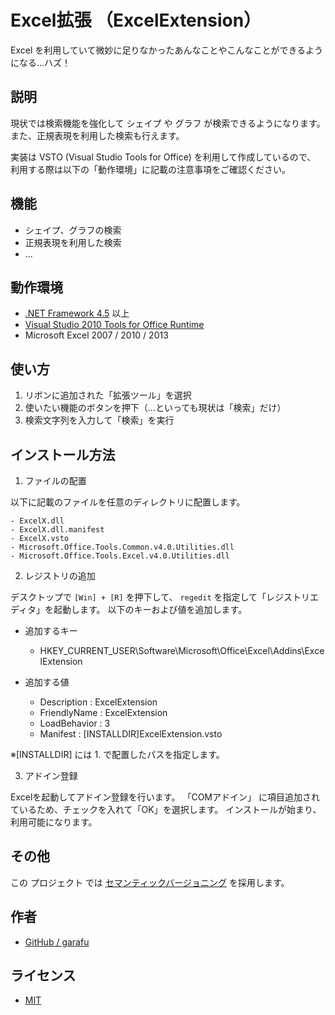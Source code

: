 ﻿# Excel拡張 （ExcelExtension）

Excel を利用していて微妙に足りなかったあんなことやこんなことができるようになる…ハズ！


## 説明

現状では検索機能を強化して シェイプ や グラフ が検索できるようになります。
また、正規表現を利用した検索も行えます。

実装は VSTO (Visual Studio Tools for Office) を利用して作成しているので、
利用する際は以下の「動作環境」に記載の注意事項をご確認ください。


## 機能

- シェイプ、グラフの検索
- 正規表現を利用した検索
- ...


## 動作環境

- [.NET Framework 4.5](https://www.microsoft.com/ja-jp/download/details.aspx?id=30653) 以上
- [Visual Studio 2010 Tools for Office Runtime](https://www.microsoft.com/ja-jp/download/details.aspx?id=48217)
- Microsoft Excel 2007 / 2010 / 2013


## 使い方

1. リボンに追加された「拡張ツール」を選択
2. 使いたい機能のボタンを押下（…といっても現状は「検索」だけ）
3. 検索文字列を入力して「検索」を実行


## インストール方法

1. ファイルの配置

  以下に記載のファイルを任意のディレクトリに配置します。

    - ExcelX.dll
    - ExcelX.dll.manifest
    - ExcelX.vsto
    - Microsoft.Office.Tools.Common.v4.0.Utilities.dll
    - Microsoft.Office.Tools.Excel.v4.0.Utilities.dll

2. レジストリの追加

  デスクトップで `[Win] + [R]` を押下して、 `regedit` を指定して「レジストリエディタ」を起動します。
  以下のキーおよび値を追加します。

  - 追加するキー

      - HKEY_CURRENT_USER\Software\Microsoft\Office\Excel\Addins\ExcelExtension

  - 追加する値

      - Description : ExcelExtension
      - FriendlyName : ExcelExtension
      - LoadBehavior : 3
      - Manifest : [INSTALLDIR]ExcelExtension.vsto

  ※[INSTALLDIR] には 1. で配置したパスを指定します。

3. アドイン登録

  Excelを起動してアドイン登録を行います。
  「COMアドイン」 に項目追加されているため、チェックを入れて「OK」を選択します。
  インストールが始まり、利用可能になります。


## その他

この プロジェクト では [セマンティックバージョニング](http://semver.org/lang/ja/) を採用します。


## 作者

- [GitHub / garafu](https://github.com/garafu)


## ライセンス

- [MIT](http://b4b4r07.mit-license.org)
